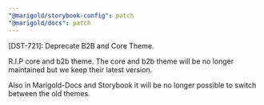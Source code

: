 ```yaml
---
"@marigold/storybook-config": patch
"@marigold/docs": patch
---
```


[DST-721]: Deprecate B2B and Core Theme. 

R.I.P core and b2b theme. The core and b2b theme will be no longer maintained but we keep their latest version.

Also in Marigold-Docs and Storybook it will be no longer possible to switch between the old themes.
